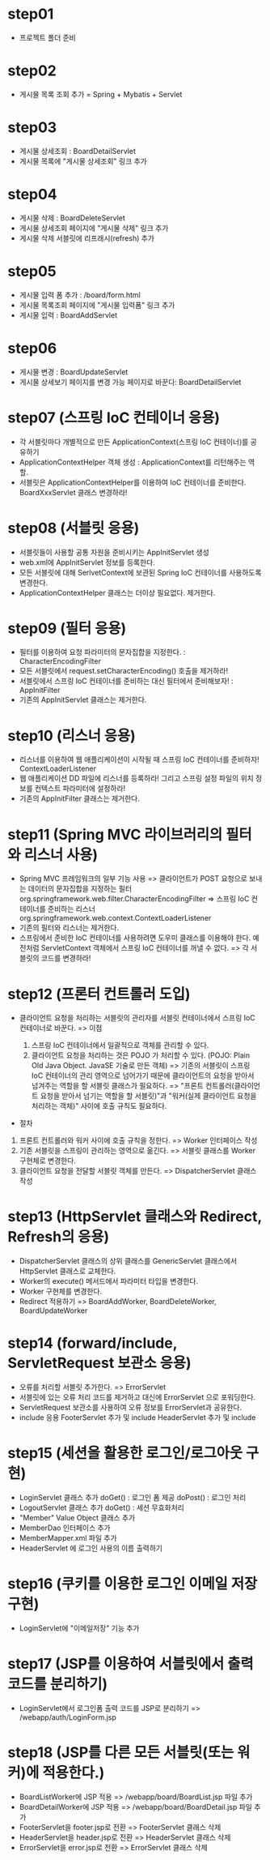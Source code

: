 # step01 
- 프로젝트 폴더 준비

# step02
- 게시물 목록 조회 추가 = Spring + Mybatis + Servlet

# step03
- 게시물 상세조회 : BoardDetailServlet
- 게시물 목록에 "게시물 상세조회" 링크 추가

# step04
- 게시물 삭제 : BoardDeleteServlet
- 게시물 상세조회 페이지에 "게시물 삭제" 링크 추가
- 게시물 삭제 서블릿에 리프래시(refresh) 추가 

# step05
- 게시물 입력 폼 추가  : /board/form.html
- 게시물 목록조회 페이지에 "게시물 입력폼" 링크 추가
- 게시물 입력 : BoardAddServlet

# step06
- 게시물 변경 : BoardUpdateServlet
- 게시물 상세보기 페이지를 변경 가능 페이지로 바꾼다: BoardDetailServlet

# step07 (스프링 IoC 컨테이너 응용)
- 각 서블릿마다 개별적으로 만든 ApplicationContext(스프링 IoC 컨테이너)를 공유하기
- ApplicationContextHelper 객체 생성 : ApplicationContext를 리턴해주는 역할.
- 서블릿은 ApplicationContextHelper를 이용하여 IoC 컨테이너를 준비한다.
  BoardXxxServlet 클래스 변경하라!

# step08 (서블릿 응용)
- 서블릿들이 사용할 공통 자원을 준비시키는 AppInitServlet 생성
- web.xml에 AppInitServlet 정보를 등록한다.
- 모든 서블릿에 대해 SerlvetContext에 보관된 Spring IoC 컨테이너를 사용하도록 변경한다. 
- ApplicationContextHelper 클래스는 더이상 필요없다. 제거한다. 

# step09 (필터 응용)
- 필터를 이용하여 요청 파라미터의 문자집합을 지정한다. : CharacterEncodingFilter
- 모든 서블릿에서 request.setCharacterEncoding() 호출을 제거하라!
- 서블릿에서 스프링 IoC 컨테이너를 준비하는 대신
  필터에서 준비해보자! : AppInitFilter
- 기존의 AppInitServlet 클래스는 제거한다.  
  
# step10 (리스너 응용)
- 리스너를 이용하여 웹 애플리케이션이 시작될 때 스프링 IoC 컨테이너를 준비하자!
  ContextLoaderListener
- 웹 애플리케이션 DD 파일에 리스너를 등록하라!
  그리고 스프링 설정 파일의 위치 정보를 컨텍스트 파라미터에 설정하라!
- 기존의 AppInitFilter 클래스는 제거한다.

# step11 (Spring MVC 라이브러리의 필터와 리스너 사용)
- Spring MVC 프레임워크의 일부 기능 사용
  => 클라이언트가 POST 요청으로 보내는 데이터의 문자집합을 지정하는 필터
       org.springframework.web.filter.CharacterEncodingFilter
  => 스프링 IoC 컨테이너를 준비하는 리스너
       org.springframework.web.context.ContextLoaderListener
- 기존의 필터와 리스너는 제거한다.
- 스프링에서 준비한 IoC 컨테이너를 사용하려면 도우미 클래스를 이용해야 한다.
  예전처럼 ServletContext 객체에서 스프링 IoC 컨테이너를 꺼낼 수 없다.
  => 각 서블릿의 코드를 변경하라!

# step12 (프론터 컨트롤러 도입)
- 클라이언트 요청을 처리하는 서블릿의 관리자를 
  서블릿 컨테이너에서 스프링 IoC 컨테이너로 바꾼다.
  => 이점
     1) 스프링 IoC 컨테이너에서 일괄적으로 객체를 관리할 수 있다.
     2) 클라이언트 요청을 처리하는 것은 POJO 가 처리할 수 있다.
        (POJO: Plain Old Java Object. JavaSE 기술로 만든 객체)
  => 기존의 서블릿이 스프링 IoC 컨테이너의 관리 영역으로 넘어가기 때문에
     클라이언트의 요청을 받아서 넘겨주는 역할을 할 서블릿 클래스가 필요하다.
  => "프론트 컨트롤러(클라이언트 요청을 받아서 넘기는 역할을 할 서블릿)"과
     "워커(실제 클라이언트 요청을 처리하는 객체)"
      사이에 호출 규칙도 필요하다.
     
- 절차
1) 프론트 컨트롤러와 워커 사이에 호출 규칙을 정한다.
   => Worker 인터페이스 작성 
2) 기존 서블릿을 스프링이 관리하는 영역으로 옮긴다.
   => 서블릿 클래스를 Worker 구현체로 변경한다.
3) 클라이언트 요청을 전달할 서블릿 객체를 만든다.
   => DispatcherServlet 클래스 작성

# step13 (HttpServlet 클래스와 Redirect, Refresh의 응용)
- DispatcherServlet 클래스의 상위 클래스를 GenericServlet 클래스에서
  HttpServlet 클래스로 교체한다.
- Worker의 execute() 메서드에서 파라미터 타입을 변경한다.
- Worker 구현체를 변경한다.
- Redirect 적용하기
  => BoardAddWorker, BoardDeleteWorker, BoardUpdateWorker
  
# step14 (forward/include, ServletRequest 보관소 응용)
- 오류를 처리할 서블릿 추가한다.
  => ErrorServlet
- 서블릿에 있는 오류 처리 코드를 제거하고 대신에 
  ErrorServlet 으로 포워딩한다.
- ServletRequest 보관소를 사용하여 오류 정보를 ErrorServlet과 공유한다.
- include 응용
  FooterServlet 추가 및 include 
  HeaderServlet 추가 및 include 

# step15 (세션을 활용한 로그인/로그아웃 구현)
- LoginServlet 클래스 추가
  doGet() : 로그인 폼 제공
  doPost() : 로그인 처리
- LogoutServlet 클래스 추가
  doGet() : 세션 무효화처리  
- "Member" Value Object 클래스 추가  
- MemberDao 인터페이스 추가
- MemberMapper.xml 파일 추가
- HeaderServlet 에 로그인 사용의 이름 출력하기

# step16 (쿠키를 이용한 로그인 이메일 저장 구현)
- LoginServlet에 "이메일저장" 기능 추가

# step17 (JSP를 이용하여 서블릿에서 출력 코드를 분리하기)
- LoginServlet에서 로그인폼 출력 코드를 JSP로 분리하기
  => /webapp/auth/LoginForm.jsp

# step18 (JSP를 다른 모든 서블릿(또는 워커)에 적용한다.)
- BoardListWorker에 JSP 적용 => /webapp/board/BoardList.jsp 파일 추가
- BoardDetailWorker에 JSP 적용 => /webapp/board/BoardDetail.jsp 파일 추가  
- FooterServlet을 footer.jsp로 전환
  => FooterServlet 클래스 삭제
- HeaderServlet을 header.jsp로 전환
  => HeaderServlet 클래스 삭제
- ErrorServlet을 error.jsp로 전환
  => ErrorServlet 클래스 삭제










  



